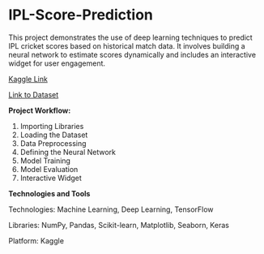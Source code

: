 # IPL-Score-Prediction

This project demonstrates the use of deep learning techniques to predict IPL cricket scores based on historical match data. It involves building a neural network to estimate scores dynamically and includes an interactive widget for user engagement.

[Kaggle Link](https://www.kaggle.com/code/medhavitripathi/ipl-score-prediction)

[Link to Dataset](https://www.kaggle.com/datasets/medhavitripathi/ipl-dataset)

**Project Workflow:**

1. Importing Libraries
2. Loading the Dataset
3. Data Preprocessing
4. Defining the Neural Network
5. Model Training
6. Model Evaluation
7. Interactive Widget

**Technologies and Tools**

Technologies: Machine Learning, Deep Learning, TensorFlow

Libraries: NumPy, Pandas, Scikit-learn, Matplotlib, Seaborn, Keras

Platform: Kaggle
